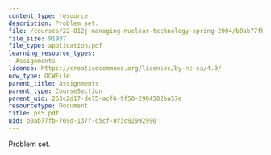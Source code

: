 ```yaml
---
content_type: resource
description: Problem set.
file: /courses/22-812j-managing-nuclear-technology-spring-2004/b0ab77fb769d137fc5cf0f3c92992990_ps5.pdf
file_size: 91937
file_type: application/pdf
learning_resource_types:
- Assignments
license: https://creativecommons.org/licenses/by-nc-sa/4.0/
ocw_type: OCWFile
parent_title: Assignments
parent_type: CourseSection
parent_uid: 263c2d17-de75-acf6-9f50-2904502ba57e
resourcetype: Document
title: ps5.pdf
uid: b0ab77fb-769d-137f-c5cf-0f3c92992990
---
```

Problem set.